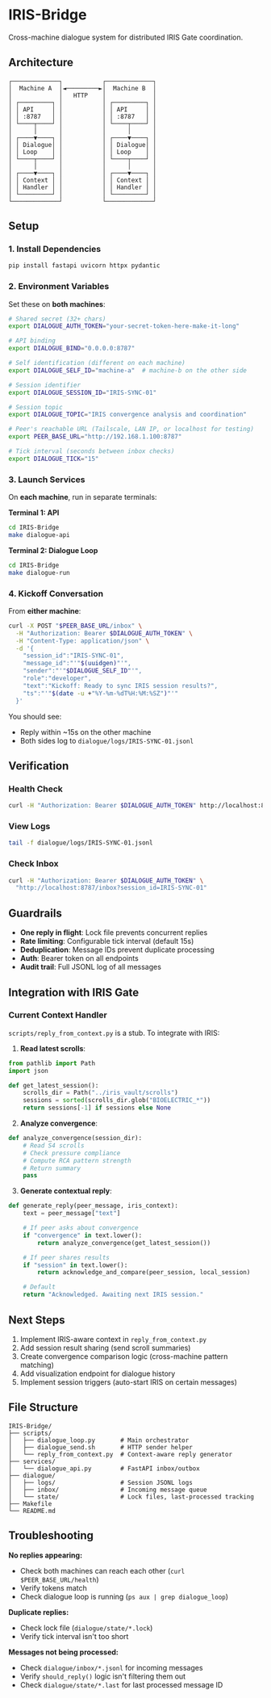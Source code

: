 # IRIS-Bridge

Cross-machine dialogue system for distributed IRIS Gate coordination.

## Architecture

```
┌─────────────┐           ┌─────────────┐
│  Machine A  │◄─────────►│  Machine B  │
│             │   HTTP    │             │
│ ┌─────────┐ │           │ ┌─────────┐ │
│ │ API     │ │           │ │ API     │ │
│ │ :8787   │ │           │ │ :8787   │ │
│ └────┬────┘ │           │ └────┬────┘ │
│      │      │           │      │      │
│ ┌────▼────┐ │           │ ┌────▼────┐ │
│ │ Dialogue│ │           │ │ Dialogue│ │
│ │ Loop    │ │           │ │ Loop    │ │
│ └────┬────┘ │           │ └────┬────┘ │
│      │      │           │      │      │
│ ┌────▼────┐ │           │ ┌────▼────┐ │
│ │ Context │ │           │ │ Context │ │
│ │ Handler │ │           │ │ Handler │ │
│ └─────────┘ │           │ └─────────┘ │
└─────────────┘           └─────────────┘
```

## Setup

### 1. Install Dependencies

```bash
pip install fastapi uvicorn httpx pydantic
```

### 2. Environment Variables

Set these on **both machines**:

```bash
# Shared secret (32+ chars)
export DIALOGUE_AUTH_TOKEN="your-secret-token-here-make-it-long"

# API binding
export DIALOGUE_BIND="0.0.0.0:8787"

# Self identification (different on each machine)
export DIALOGUE_SELF_ID="machine-a"  # machine-b on the other side

# Session identifier
export DIALOGUE_SESSION_ID="IRIS-SYNC-01"

# Session topic
export DIALOGUE_TOPIC="IRIS convergence analysis and coordination"

# Peer's reachable URL (Tailscale, LAN IP, or localhost for testing)
export PEER_BASE_URL="http://192.168.1.100:8787"

# Tick interval (seconds between inbox checks)
export DIALOGUE_TICK="15"
```

### 3. Launch Services

On **each machine**, run in separate terminals:

**Terminal 1: API**
```bash
cd IRIS-Bridge
make dialogue-api
```

**Terminal 2: Dialogue Loop**
```bash
cd IRIS-Bridge
make dialogue-run
```

### 4. Kickoff Conversation

From **either machine**:

```bash
curl -X POST "$PEER_BASE_URL/inbox" \
  -H "Authorization: Bearer $DIALOGUE_AUTH_TOKEN" \
  -H "Content-Type: application/json" \
  -d '{
    "session_id":"IRIS-SYNC-01",
    "message_id":"'"$(uuidgen)"'",
    "sender":"'"$DIALOGUE_SELF_ID"'",
    "role":"developer",
    "text":"Kickoff: Ready to sync IRIS session results?",
    "ts":"'"$(date -u +"%Y-%m-%dT%H:%M:%SZ")"'"
  }'
```

You should see:
- Reply within ~15s on the other machine
- Both sides log to `dialogue/logs/IRIS-SYNC-01.jsonl`

## Verification

### Health Check
```bash
curl -H "Authorization: Bearer $DIALOGUE_AUTH_TOKEN" http://localhost:8787/health
```

### View Logs
```bash
tail -f dialogue/logs/IRIS-SYNC-01.jsonl
```

### Check Inbox
```bash
curl -H "Authorization: Bearer $DIALOGUE_AUTH_TOKEN" \
  "http://localhost:8787/inbox?session_id=IRIS-SYNC-01"
```

## Guardrails

- **One reply in flight**: Lock file prevents concurrent replies
- **Rate limiting**: Configurable tick interval (default 15s)
- **Deduplication**: Message IDs prevent duplicate processing
- **Auth**: Bearer token on all endpoints
- **Audit trail**: Full JSONL log of all messages

## Integration with IRIS Gate

### Current Context Handler

`scripts/reply_from_context.py` is a stub. To integrate with IRIS:

1. **Read latest scrolls**:
```python
from pathlib import Path
import json

def get_latest_session():
    scrolls_dir = Path("../iris_vault/scrolls")
    sessions = sorted(scrolls_dir.glob("BIOELECTRIC_*"))
    return sessions[-1] if sessions else None
```

2. **Analyze convergence**:
```python
def analyze_convergence(session_dir):
    # Read S4 scrolls
    # Check pressure compliance
    # Compute RCA pattern strength
    # Return summary
    pass
```

3. **Generate contextual reply**:
```python
def generate_reply(peer_message, iris_context):
    text = peer_message["text"]

    # If peer asks about convergence
    if "convergence" in text.lower():
        return analyze_convergence(get_latest_session())

    # If peer shares results
    if "session" in text.lower():
        return acknowledge_and_compare(peer_session, local_session)

    # Default
    return "Acknowledged. Awaiting next IRIS session."
```

## Next Steps

1. Implement IRIS-aware context in `reply_from_context.py`
2. Add session result sharing (send scroll summaries)
3. Create convergence comparison logic (cross-machine pattern matching)
4. Add visualization endpoint for dialogue history
5. Implement session triggers (auto-start IRIS on certain messages)

## File Structure

```
IRIS-Bridge/
├── scripts/
│   ├── dialogue_loop.py       # Main orchestrator
│   ├── dialogue_send.sh       # HTTP sender helper
│   └── reply_from_context.py  # Context-aware reply generator
├── services/
│   └── dialogue_api.py        # FastAPI inbox/outbox
├── dialogue/
│   ├── logs/                  # Session JSONL logs
│   ├── inbox/                 # Incoming message queue
│   └── state/                 # Lock files, last-processed tracking
├── Makefile
└── README.md
```

## Troubleshooting

**No replies appearing:**
- Check both machines can reach each other (`curl $PEER_BASE_URL/health`)
- Verify tokens match
- Check dialogue loop is running (`ps aux | grep dialogue_loop`)

**Duplicate replies:**
- Check lock file (`dialogue/state/*.lock`)
- Verify tick interval isn't too short

**Messages not being processed:**
- Check `dialogue/inbox/*.jsonl` for incoming messages
- Verify `should_reply()` logic isn't filtering them out
- Check `dialogue/state/*.last` for last processed message ID
